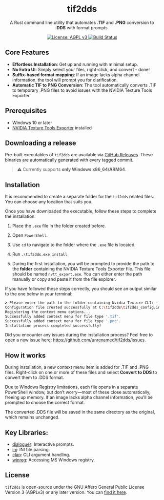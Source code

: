 <h1 align="center">tif2dds</h1>

<p align="center">
    A Rust command line utility that automates <b>.TIF</b> and <b>.PNG</b> conversion to <b>.DDS</b> with format prompts.
</p>

<div align="center">
  <a href="https://www.gnu.org/licenses/agpl-3.0">
    <img src="https://img.shields.io/badge/License-AGPL_v3-blue.svg" alt="License: AGPL v3">
  </a>
  <a href="https://github.com/unrenamed/tif2dds/actions/workflows/build.yml">
    <img src="https://github.com/unrenamed/tif2dds/actions/workflows/build.yml/badge.svg?branch=main" alt="Build Status">
  </a>
</div>

## Core Features

- **Effortless Installation**: Get up and running with minimal setup.
- **No Extra UI**: Simply select your files, right-click, and convert - done!
- **Suffix-based format mapping**: If an image lacks alpha channel information, the tool will prompt you for clarification.
- **Automatic TIF to PNG Conversion**: The tool automatically converts .TIF to temporary .PNG files to avoid issues with the NVIDIA Texture Tools Exporter.

## Prerequisites

- Windows 10 or later
- [NVIDIA Texture Tools Exporter](https://developer.nvidia.com/texture-tools-exporter) installed

## Downloading a release

Pre-built executables of `tif2dds` are available via [GitHub Releases](https://github.com/unrenamed/tif2dds/releases). These binaries are automatically generated with every tagged commit.

> :warning: Currently supports **only Windows x86_64/ARM64**.

## Installation

It is recommended to create a separate folder for the `tif2dds` related files. You can choose any location that suits you.

Once you have downloaded the executable, follow these steps to complete the installation:

1. Place the `.exe` file in the folder created before.

2. Open `PowerShell`.

3. Use `cd` to navigate to the folder where the `.exe` file is located.

4. Run `.\tif2dds.exe install`

5. During the first installation, you will be prompted to provide the path to the **folder** containing the NVIDIA Texture Tools Exporter file. This file should be named `nvtt_export.exe`. You can either enter the path manually or copy and paste it from the file explorer.

If you have followed these steps correctly, you should see an output similar to the one below in your terminal:

```bash
✔ Please enter the path to the folder containing Nvidia Texture CLI: · C:\path\to\cli
Configuration file created successfully at C:\tif2dds\tif2dds_config.ini
Registering the context menu options...
Successfully added context menu for file type '.tif'.
Successfully added context menu for file type '.png'.
Installation process completed successfully!
```

Did you encounter any issues during the installation process? Feel free to open a new issue here: https://github.com/unrenamed/tif2dds/issues.

## How it works

During installation, a new context menu item is added for .TIF and .PNG files. Right-click on one or more of these files and select **Convert to DDS** to convert them to .DDS format.

Due to Windows Registry limitations, each file opens in a separate PowerShell window, but don’t worry—most of these close automatically, freeing up memory. If an image lacks alpha channel information, you'll be prompted to choose the correct format.

The converted .DDS file will be saved in the same directory as the original, which remains unchanged.

## Key Libraries:

- [dialoguer](https://crates.io/crates/dialoguer): Interactive prompts.
- [ini](https://crates.io/crates/rust-ini): INI file parsing.
- [clap](https://crates.io/crates/clap): CLI argument handling.
- [winreg](https://crates.io/crates/winreg): Accessing MS Windows registry.

## License

`tif2dds` is open-source under the GNU Affero General Public License Version 3 (AGPLv3) or any later version. You can [find it here](https://github.com/unrenamed/tif2dds/blob/main/LICENSE.md).
